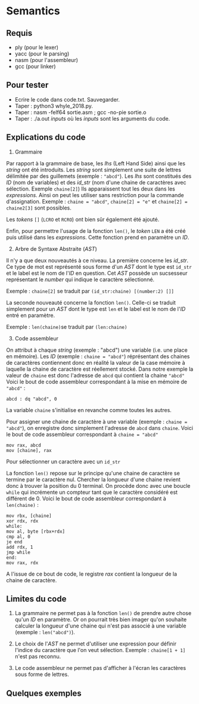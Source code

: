 # Semantics

## Requis

* ply (pour le lexer)
* yacc (pour le parsing)
* nasm (pour l'assembleur)
* gcc (pour linker)


## Pour tester

* Ecrire le code dans code.txt. Sauvegarder.
* Taper : python3 whyle_2018.py.
* Taper : nasm -felf64 sortie.asm ; gcc -no-pie sortie.o
* Taper : ./a.out *inputs* où les *inputs* sont les arguments du code.


## Explications du code

1. Grammaire

Par rapport à la grammaire de base, les *lhs* (Left Hand Side) ainsi que les *string* ont été introduits.
Les *string* sont simplement une suite de lettres délimitée par des guillemets (exemple : `"abcd"`).
Les *lhs* sont constitués des *ID* (nom de variables) et des *id_str* (nom d'une chaine de caractères avec sélection. Exemple `chaine[2]`)
Ils apparaissent tout les deux dans les *expressions*. Ainsi on peut les utiliser sans restriction pour la commande d'assignation. Exemple : `chaine = "abcd"`, `chaine[2] = "e"` et `chaine[2] = chaine2[3]` sont possibles.

Les *tokens* `[]` (`LCRO` et `RCRO`) ont bien sûr également été ajouté.

Enfin, pour permettre l'usage de la fonction `len()`, le *token* `LEN` a été créé puis utilisé dans les *expressions*. Cette fonction prend en paramètre un *ID*.

2. Arbre de Syntaxe Abstraite (*AST*)

Il n'y a que deux nouveautés à ce niveau. La première concerne les *id_str*. Ce type de mot est représenté sous forme d'un *AST* dont le type est `id_str` et le label est le nom de l'*ID* en question. Cet *AST* possède un sucsesseur représentant le *number* qui indique le caractère sélectionné.

Exemple : `chaine[2]` se traduit par `(id_str:chaine) [(number:2) []]`

La seconde nouveauté concerne la fonction `len()`. Celle-ci se traduit simplement pour un *AST* dont le type est `len` et le label est le nom de l'*ID* entré en paramètre.

Exemple : `len(chaine)`se traduit par `(len:chaine)`

3. Code assembleur

On attribut à chaque *string* (exemple : "abcd") une variable (i.e. une place en mémoire). Les *ID* (exemple : `chaine = "abcd"`) réprésentant des chaines de caractères contiennent donc en réalité la valeur de la case mémoire à laquelle la chaine de caractère est réellement stocké. 
Dans notre exemple la valeur de `chaine` est donc l'adresse de `abcd` qui contient la chaine `"abcd"`
Voici le bout de code assembleur correspondant à la mise en mémoire de `"abcd"` :

	abcd : dq "abcd", 0

La variable `chaine` s'initialise en revanche comme toutes les autres.

Pour assigner une chaine de caractère à une variable (exemple : `chaine = "abcd"`), on enregistre donc simplement l'adresse de `abcd` dans `chaine`.
Voici le bout de code assembleur correspondant à `chaine = "abcd"`

	mov rax, abcd
	mov [chaine], rax

Pour sélectionner un caractère avec un `id_str` 

La fonction `len()` repose sur le principe qu'une chaine de caractère se termine par le caractère nul. Chercher la longueur d'une chaine revient donc à trouver la position du 0 terminal. On procède donc avec une boucle `while` qui incrémente un compteur tant que le caractère considéré est différent de 0. 
Voici le bout de code assembleur correspondant à `len(chaine)` :

	mov rbx, [chaine]
	xor rdx, rdx
	while:
	mov al, byte [rbx+rdx]
	cmp al, 0
	je end
	add rdx, 1
	jmp while
	end:
	mov rax, rdx

A l'issue de ce bout de code, le registre *rax* contient la longueur de la chaine de caractère.
	


## Limites du code

1. La grammaire ne permet pas à la fonction `len()` de prendre autre chose qu'un *ID* en paramètre. Or on pourrait très bien imager qu'on souhaite calculer la longueur d'une chaine qui n'est pas associé à une variable (exemple : `len("abcd")`).

2. Le choix de l'*AST* ne permet d'utiliser une expression pour définir l'indice du caractère que l'on veut sélection. Exemple : `chaine[1 + 1]` n'est pas reconnu. 

3. Le code assembleur ne permet pas d'afficher à l'écran les caractères sous forme de lettres.

## Quelques exemples